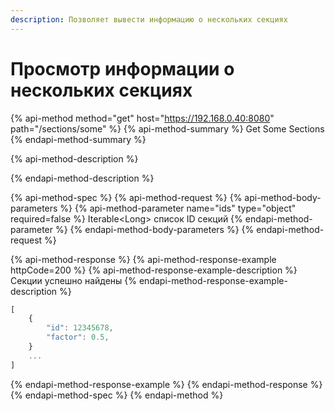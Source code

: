 ```yaml
---
description: Позволяет вывести информацию о нескольких секциях
---
```


# Просмотр информации о нескольких секциях

{% api-method method="get" host="https://192.168.0.40:8080" path="/sections/some" %}
{% api-method-summary %}
Get Some Sections
{% endapi-method-summary %}

{% api-method-description %}

{% endapi-method-description %}

{% api-method-spec %}
{% api-method-request %}
{% api-method-body-parameters %}
{% api-method-parameter name="ids" type="object" required=false %}
Iterable&lt;Long&gt; список ID секций
{% endapi-method-parameter %}
{% endapi-method-body-parameters %}
{% endapi-method-request %}

{% api-method-response %}
{% api-method-response-example httpCode=200 %}
{% api-method-response-example-description %}
Секции успешно найдены
{% endapi-method-response-example-description %}

```javascript
[
    {
        "id": 12345678,
        "factor": 0.5,
    }
    ...
]
```
{% endapi-method-response-example %}
{% endapi-method-response %}
{% endapi-method-spec %}
{% endapi-method %}



